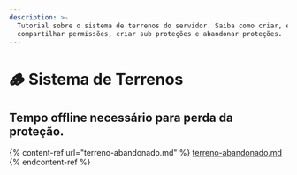 ```yaml
---
description: >-
  Tutorial sobre o sistema de terrenos do servidor. Saiba como criar, expandir,
  compartilhar permissões, criar sub proteções e abandonar proteções.
---
```


# 🪵 Sistema de Terrenos

## Tempo offline necessário para perda da proteção.

{% content-ref url="terreno-abandonado.md" %}
[terreno-abandonado.md](terreno-abandonado.md)
{% endcontent-ref %}
